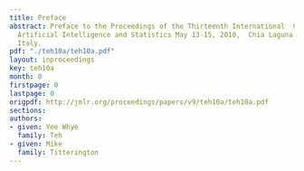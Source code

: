```yaml
---
title: Preface
abstract: Preface to the Proceedings of the Thirteenth International  Conference on
  Artificial Intelligence and Statistics May 13-15, 2010,  Chia Laguna Resort, Sardinia,
  Italy.
pdf: "./teh10a/teh10a.pdf"
layout: inproceedings
key: teh10a
month: 0
firstpage: 0
lastpage: 0
origpdf: http://jmlr.org/proceedings/papers/v9/teh10a/teh10a.pdf
sections: 
authors:
- given: Yee Whye
  family: Teh
- given: Mike
  family: Titterington
---
```

